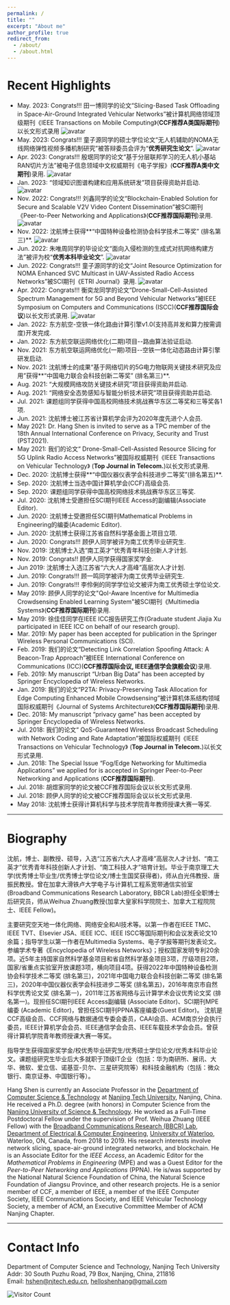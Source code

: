 ```yaml
---
permalink: /
title: ""
excerpt: "About me"
author_profile: true
redirect_from: 
  - /about/
  - /about.html
---
```


# Recent Highlights

- May. 2023:  Congrats!!! 田一博同学的论文“Slicing-Based Task Offloading in Space-Air-Ground Integrated Vehicular Networks”被计算机网络领域顶级期刊《IEEE Transactions on Mobile Computing》(**CCF推荐A类国际期刊**)以长文形式录用 ![avatar](https://shen-hang.github.io//images/new.jpg)
- May. 2023:  Congrats!!! 童子源同学的硕士学位论文“无人机辅助的NOMA无线网络弹性视频多播机制研究”被答辩委员会评为“**优秀研究生论文**”. ![avatar](https://shen-hang.github.io//images/new.jpg)
- Apr. 2023:  Congrats!!! 殷珉同学的论文“基于分层联邦学习的无人机小基站RAN切片方法”被电子信息领域中文权威期刊《电子学报》(**CCF推荐A类中文期刊**)录用. ![avatar](https://shen-hang.github.io//images/new.jpg)
- Jan. 2023:  “领域知识图谱构建和应用系统研发”项目获得资助并启动. ![avatar](https://shen-hang.github.io//images/new.jpg)
- Nov. 2022:  Congrats!!! 刘鑫同学的论文“Blockchain-Enabled Solution for Secure and Scalable V2V Video Content Dissemination”被SCI期刊《Peer-to-Peer Networking and Applications》(**CCF推荐国际期刊**)录用. ![avatar](https://shen-hang.github.io//images/new.jpg)
- Nov. 2022: 沈航博士获得**“中国特种设备检测协会科学技术二等奖” (排名第三)**. ![avatar](https://shen-hang.github.io//images/new.jpg)
- Jun. 2022: 朱唯周同学的毕设论文“面向入侵检测的生成式对抗网络构建方法”被评为校“**优秀本科毕业论文**”. ![avatar](https://shen-hang.github.io//images/new.jpg)
- Jun. 2022:  Congrats!!! 童子源同学的论文“Joint Resource Optimization for NOMA Enhanced SVC Multicast in UAV-Assisted Radio Access Networks”被SCI期刊《ETRI Journal》录用. ![avatar](https://shen-hang.github.io//images/new.jpg)
- Apr. 2022: Congrats!!! 衡奕龙同学的论文“Drone-Small-Cell-Assisted Spectrum Management for 5G and Beyond Vehicular Networks”被IEEE Symposium on Computers and Communications (ISCC)(**CCF推荐国际会议**)以长文形式录用. ![avatar](https://shen-hang.github.io//images/new.jpg)
- Jan. 2022: 东方航空-空铁一体化路由计算引擎v1.0(支持高并发和算力按需调度)开发完成.
- Jan. 2022: 东方航空联运网络优化(二期)项目--路由算法验证启动.
- Nov. 2021: 东方航空联运网络优化(一期)项目--空铁一体化动态路由计算引擎研发启动.
- Nov. 2021:  沈航博士的成果“基于网络切片的5G电力物联网关键技术研究及应用”获得**“中国电力联合会科技创新二等奖” (排名第三)**. 
- Aug. 2021: “大规模网络攻防关键技术研究”项目获得资助并启动.
- Aug. 2021: “网络安全态势感知与智能分析技术研究”项目获得资助并启动.
- Jul. 2021:  课题组同学获得中国高校网络技术挑战赛华东区二等奖和三等奖各1项.
- Jun. 2021: 沈航博士被江苏省计算机学会评为2020年度先进个人会员.
- May  2021: Dr. Hang Shen is invited to serve as a TPC member of the 18th Annual International Conference on Privacy, Security and Trust (PST2021).
- May  2021: 我们的论文“ Drone-Small-Cell-Assisted Resource Slicing for 5G Uplink Radio Access Networks”被国际权威期刊《IEEE Transactions on Vehicular Technology》 (**Top Journal in Telecom.**)以长文形式录用.
- Dec. 2020:  沈航博士获得**“中国仪器仪表学会科技进步二等奖”(排名第五)**.
- Sep. 2020:  沈航博士当选中国计算机学会(CCF)高级会员.
- Sep. 2020: 课题组同学获得中国高校网络技术挑战赛华东区三等奖.
- Jul. 2020: 沈航博士受邀担任SCI期刊IEEE Access的副编辑(Associate Editor).
- Jun. 2020: 沈航博士受邀担任SCI期刊Mathematical Problems in Engineering的编委(Academic Editor).
- Jun. 2020: 沈航博士获得江苏省自然科学基金面上项目立项.
- Jun. 2020: Congrats!!! 顾伊人同学被评为南工优秀毕业研究生.
- Nov. 2019: 沈航博士入选“南工英才”优秀青年科技创新人才计划.
- Nov. 2019: Congrats!! 顾伊人同学获得国家奖学金.
- Jun 2019: 沈航博士入选江苏省“六大人才高峰”高层次人才计划.
- Jun. 2019: Congrats!!! 顾一鸣同学被评为南工优秀毕业研究生.
- Jun. 2019: Congrats!!! 李伶俐的同学学位论文被评为南工优秀硕士学位论文. 
- May 2019: 顾伊人同学的论文"QoI-Aware Incentive for Multimedia Crowdsensing Enabled Learning System"被SCI期刊《Multimedia Systems》(**CCF推荐国际期刊**)录用. 
- May 2019: 徐佳佳同学在IEEE ICC报告研究工作(Graduate student Jiajia Xu participated in IEEE ICC on behalf of our research group).
- Mar. 2019: My paper has been accepted for publication in the Springer Wireless Personal Communications (SCI).
- Feb. 2019: 我们的论文“Detecting Link Correlation Spoofing Attack: A Beacon-Trap Approach”被IEEE International Conference on Communications (ICC)(**CCF推荐国际会议, IEEE通信学会旗舰会议**)录用.
- Feb. 2019: My manuscript “Urban Big Data” has been accepted by Springer Encyclopedia of Wireless Networks.
- Jan. 2019: 我们的论文“P2TA: Privacy-Preserving Task Allocation for Edge Computing Enhanced Mobile Crowdsensing”被计算机体系结构领域国际权威期刊《Journal of Systems Architecture》(**CCF推荐国际期刊**)录用.
- Dec. 2018: My manuscript “privacy game” has been accepted by Springer Encyclopedia of Wireless Networks.
- Jul. 2018: 我们的论文“ QoS-Guaranteed Wireless Broadcast Scheduling with Network Coding and Rate Adaptation”被国际权威期刊《IEEE Transactions on Vehicular Technology》 (**Top Journal in Telecom.**)以长文形式录用.
- Jun. 2018: The Special Issue “Fog/Edge Networking for Multimedia Applications” we applied for is accepted in Springer Peer-to-Peer Networking and Applications (**CCF推荐国际期刊**).
- Jul. 2018: 胡煜家同学的论文被CCF推荐国际会议以长文形式录用.
- Jul. 2018: 顾伊人同学的论文被CCF推荐国际会议以长文形式录用.
- May 2018: 沈航博士获得计算机科学与技术学院青年教师授课大赛一等奖.

------

# Biography

沈航，博士、副教授、硕导，入选“江苏省六大人才高峰”高层次人才计划、“南工英才”优秀青年科技创新人才计划、“南工科技人才”培育计划。毕业于南京理工大学(优秀博士毕业生/优秀博士学位论文/博士生国奖获得者)，师从白光伟教授、唐振民教授。曾在加拿大滑铁卢大学电子与计算机工程系宽带通信实验室(Broadband Communications Research Laboratory, BBCR Lab)担任全职博士后研究员，师从Weihua Zhuang教授(加拿大皇家科学院院士、加拿大工程院院士、IEEE Fellow)。

主要研究空天地一体化网络、网络安全和AI技术等。以第一作者在IEEE TMC、IEEE TVT、Elsevier JSA、IEEE ICC、IEEE ISCC等国际期刊和会议发表论文10余篇；指导学生以第一作者在Multimedia Systems、电子学报等期刊发表论文。参编学术专著《Encyclopedia of Wireless Networks》；授权国家发明专利20余项。近5年主持国家自然科学基金项目和省自然科学基金项目3项，厅级项目2项，国家/省重点实验室开放课题3项，横向项目4项。获得2022年中国特种设备检测协会科学技术二等奖 (排名第三)，2021年中国电力联合会科技创新二等奖 (排名第三)，2020年中国仪器仪表学会科技进步二等奖 (排名第五)，2016年南京市自然科学优秀论文奖 (排名第一)，2011年江苏省网络与云计算学术会议优秀论文奖 (排名第一)。现担任SCI期刊IEEE Access副编辑 (Associate Editor)、SCI期刊MPE编委 (Academic Editor)，曾担任SCI期刊PPNA客座编委(Guest Editor)。 沈航是CCF高级会员、CCF网络与数据通信专委会委员，CAAI会员、ACM南京分会执行委员，IEEE计算机学会会员、IEEE通信学会会员、IEEE车载技术学会会员。曾获得计算机学院青年教师授课大赛一等奖。

指导学生获得国家奖学金/校优秀毕业研究生/优秀硕士学位论文/优秀本科毕业论文。课题组研究生毕业后大多就职于顶级IT企业（包括：华为南研所、展讯、大华、微软、爱立信、诺基亚-贝尔、三星研究院等）和科技金融机构（包括：微众银行、南京证券、中国银行等）。

Hang Shen is currently an Associate Professor in the [Department of Computer Science & Technology](http://cise.njtech.edu.cn/) at [Nanjing Tech University](http://www.njtech.edu.cn/), Nanjing, China. He received a Ph.D. degree (with honors) in Computer Science from the [Nanjing University of Science & Technology](http://www.njust.edu.cn/). He worked as a Full-Time Postdoctoral Fellow under the supervision of Prof. Weihua Zhuang (IEEE Fellow)  with the [Broadband Communications Research (BBCR) Lab](https://uwaterloo.ca/broadband-communications-research-lab/), [Department of Electrical & Computer Engineering](https://ece.uwaterloo.ca/Home/), [University of Waterloo](https://uwaterloo.ca/), Waterloo, ON, Canada, from 2018 to 2019. His research interests involve network slicing, space-air-ground integrated networks, and blockchain. He is an Associate Editor for the *IEEE Access*, an Academic Editor for the *Mathematical Problems in Engineering* (MPE) and was a Guest Editor for the *Peer-to-Peer Networking and Applications* (PPNA).  He is/was supported by the National Natural Science Foundation of China, the Natural Science Foundation of Jiangsu Province, and other research projects. He is a senior member of CCF, a member of IEEE, a member of the IEEE Computer Society, IEEE Communications Society, and IEEE Vehicular Technology Society, a member of ACM, an Executive Committee Member of ACM Nanjing Chapter.

------

Contact Info
======

Department of Computer Science and Technology, Nanjing Tech University<br/>
Addr: 30 South Puzhu Road, 79 Box, Nanjing, China, 211816 <br/>
Email: hshen@njtech.edu.cn, helloshenhang@gmail.com


![Visitor Count](https://profile-counter.glitch.me/shen-hang/count.svg)